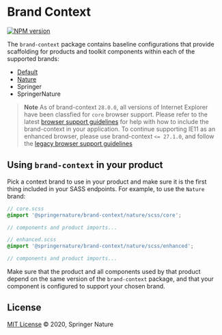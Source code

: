 # Brand Context

[![NPM version][badge-npm]][info-npm]

The `brand-context` package contains baseline configurations that provide scaffolding for products and toolkit components within each of the supported brands:

- [Default](./default/README.md)
- [Nature](./nature/README.md)
- Springer
- SpringerNature

> **Note**
> As of brand-context `28.0.0`, all versions of Internet Explorer have been classfied for `core` browser support. Please refer to the latest [browser support guidelines](https://github.com/springernature/frontend-playbook/blob/main/practices/graded-browser-support.md) for help with how to include the brand-context in your application. To continue supporting IE11 as an enhanced browser, please use brand-context `<= 27.1.0`, and follow the [legacy browser support guidelines](https://github.com/springernature/frontend-playbook/blob/8b9df1bd729f0e737f33399238c1199a40034f30/practices/graded-browser-support.md)

## Using `brand-context` in your product

Pick a context brand to use in your product and make sure it is the first thing included in your SASS endpoints. For example, to use the `Nature` brand:


```scss
// core.scss
@import '@springernature/brand-context/nature/scss/core';

// components and product imports...
```

```scss
// enhanced.scss
@import '@springernature/brand-context/nature/scss/enhanced';

// components and product imports...
```

Make sure that the product and all components used by that product depend on the same version of the `brand-context` package, and that your component is configured to support your chosen brand.

## License

[MIT License][info-license] &copy; 2020, Springer Nature

[info-license]: https://github.com/springernature/frontend-nature-toolkit/blob/master/LICENCE
[info-npm]: https://www.npmjs.com/package/@springernature/brand-context
[badge-npm]: https://img.shields.io/npm/v/@springernature/brand-context.svg
